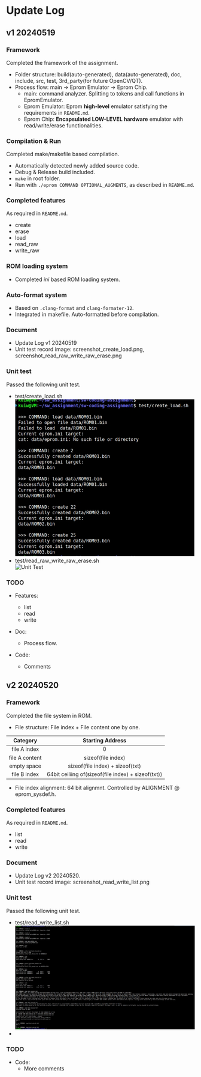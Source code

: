 # Update Log

## v1 20240519

### Framework

Completed the framework of the assignment.

* Folder structure: build(auto-generated), data(auto-generated), doc, include, src, test, 3rd_party(for future
  OpenCV/QT).
* Process flow: main -> Eprom Emulator -> Eprom Chip.
    * main: command analyzer. Splitting to tokens and call functions in EpromEmulator.
    * Eprom Emulator: Eprom **high-level** emulator satisfying the requirements in `README.md`.
    * Eprom Chip: **Encapsulated LOW-LEVEL hardware** emulator with read/write/erase functionalities.

### Compilation & Run

Completed make/makefile based compilation.

* Automatically detected newly added source code.
* Debug & Release build included.
* `make` in root folder.
* Run with `./eprom COMMAND OPTIONAL_AUGMENTS`, as described in `README.md`.

### Completed features

As required in `README.md`.

* create
* erase
* load
* read_raw
* write_raw

### ROM loading system

* Completed _ini_ based ROM loading system.

### Auto-format system

* Based on `.clang-format` and `clang-formater-12`.
* Integrated in makefile. Auto-formatted before compilation.

### Document

* Update Log v1 20240519
* Unit test record image: screenshot_create_load.png, screenshot_read_raw_write_raw_erase.png

### Unit test

Passed the following unit test.

* test/create_load.sh  
  ![Unit Test](screenshot_create_load.png)
* test/read_raw_write_raw_erase.sh  
  ![Unit Test](../../../workspace_v8/Share_To_VM/screenshot_read_raw_write_raw_erase.png)

### TODO

* Features:
    * list
    * read
    * write

* Doc:
    * Process flow.

* Code:
    * Comments

## v2 20240520

### Framework

Completed the file system in ROM.

* File structure: File index + File content one by one.

|    Category    |                  Starting Address                   |  
|:--------------:|:---------------------------------------------------:|  
|  file A index  |                          0                          |  
| file A content |                 sizeof(file index)                  |  
|  empty space   |          sizeof(file index) + sizeof(txt)           |  
|  file B index  | 64bit ceiliing of(sizeof(file index) + sizeof(txt)) |  

* File index alignment: 64 bit alignmnt. Controlled by ALIGNMENT @ eprom_sysdef.h.


### Completed features

As required in `README.md`.

* list
* read
* write

### Document

* Update Log v2 20240520.
* Unit test record image: screenshot_read_write_list.png

### Unit test

Passed the following unit test.  
* test/read_write_list.sh  
  ![Unit Test](screenshot_read_write_list.png)
* 

### TODO
* Code:
    * More comments




